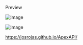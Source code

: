 Preview

![image](https://github.com/josrojas/ApexAPI/assets/73319827/e7ac4680-5d06-426b-9d82-11328bfce285)

![image](https://github.com/josrojas/ApexAPI/assets/73319827/adee6ddd-8a9a-4188-b81a-3997d1219dd6)


https://josrojas.github.io/ApexAPI/
